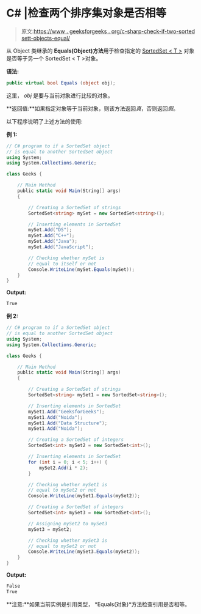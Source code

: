 # C# |检查两个排序集<t>对象是否相等</t>

> 原文:[https://www . geeksforgeeks . org/c-sharp-check-if-two-sorted sett-objects-equal/](https://www.geeksforgeeks.org/c-sharp-check-if-two-sortedsett-objects-are-equal/)

从 Object 类继承的 **Equals(Object)方法**用于检查指定的 [SortedSet < T >](https://www.geeksforgeeks.org/c-sortedset-class/) 对象是否等于另一个 SortedSet < T >对象。

**语法:**

```cs
public virtual bool Equals (object obj);
```

这里， *obj* 是要与当前对象进行比较的对象。

**返回值:**如果指定对象等于当前对象，则该方法返回*真*，否则返回*假*。

以下程序说明了上述方法的使用:

**例 1:**

```cs
// C# program to if a SortedSet object
// is equal to another SortedSet object
using System;
using System.Collections.Generic;

class Geeks {

    // Main Method
    public static void Main(String[] args)
    {

        // Creating a SortedSet of strings
        SortedSet<string> mySet = new SortedSet<string>();

        // Inserting elements in SortedSet
        mySet.Add("DS");
        mySet.Add("C++");
        mySet.Add("Java");
        mySet.Add("JavaScript");

        // Checking whether mySet is
        // equal to itself or not
        Console.WriteLine(mySet.Equals(mySet));
    }
}
```

**Output:**

```cs
True

```

**例 2:**

```cs
// C# program to if a SortedSet object
// is equal to another SortedSet object
using System;
using System.Collections.Generic;

class Geeks {

    // Main Method
    public static void Main(String[] args)
    {

        // Creating a SortedSet of strings
        SortedSet<string> mySet1 = new SortedSet<string>();

        // Inserting elements in SortedSet
        mySet1.Add("GeeksforGeeks");
        mySet1.Add("Noida");
        mySet1.Add("Data Structure");
        mySet1.Add("Noida");

        // Creating a SortedSet of integers
        SortedSet<int> mySet2 = new SortedSet<int>();

        // Inserting elements in SortedSet
        for (int i = 0; i < 5; i++) {
            mySet2.Add(i * 2);
        }

        // Checking whether mySet1 is
        // equal to mySet2 or not
        Console.WriteLine(mySet1.Equals(mySet2));

        // Creating a SortedSet of integers
        SortedSet<int> mySet3 = new SortedSet<int>();

        // Assigning mySet2 to mySet3
        mySet3 = mySet2;

        // Checking whether mySet3 is
        // equal to mySet2 or not
        Console.WriteLine(mySet3.Equals(mySet2));
    }
}
```

**Output:**

```cs
False
True

```

**注意:**如果当前实例是引用类型， *Equals(对象)*方法检查引用是否相等。